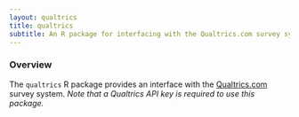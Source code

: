 ```yaml
---
layout: qualtrics
title: qualtrics
subtitle: An R package for interfacing with the Qualtrics.com survey system
---
```


### Overview

The `qualtrics` R package provides an interface with the [Qualtrics.com](http://qualtrics.com) survey system. *Note that a Qualtrics API key is required to use this package.*

